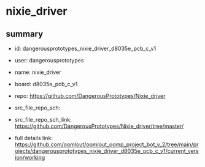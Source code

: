 # nixie_driver
 
## summary 
* id: dangerousprototypes_nixie_driver_d8035e_pcb_c_v1
* user: dangerousprototypes
* name: nixie_driver
* board: d8035e_pcb_c_v1
* repo: https://github.com/DangerousPrototypes/Nixie_driver



* src_file_repo_sch: 
* src_file_repo_sch_link: https://github.com/DangerousPrototypes/Nixie_driver/tree/master/
* full details link: https://github.com/oomlout/oomlout_oomp_project_bot_v_2/tree/main/projects/dangerousprototypes_nixie_driver_d8035e_pcb_c_v1/current_version/working  







